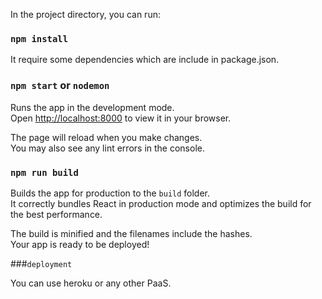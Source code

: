
In the project directory, you can run:

### `npm install`

It require some dependencies which are include in package.json.

### `npm start` or `nodemon`

Runs the app in the development mode.\
Open [http://localhost:8000](http://localhost:8000) to view it in your browser.

The page will reload when you make changes.\
You may also see any lint errors in the console.

### `npm run build`

Builds the app for production to the `build` folder.\
It correctly bundles React in production mode and optimizes the build for the best performance.

The build is minified and the filenames include the hashes.\
Your app is ready to be deployed!

 ###`deployment`

 You can use heroku or any other PaaS.

